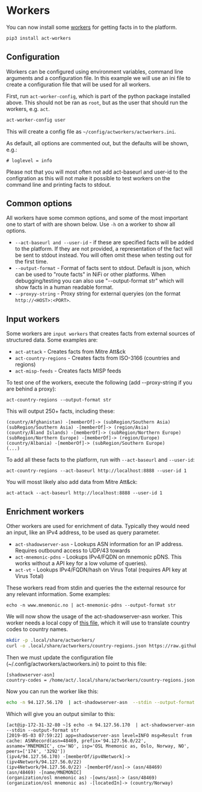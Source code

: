# Workers

You can now install some [workers](https://github.com/mnemonic-no/act-workers) for getting facts in to the platform.

```bash
pip3 install act-workers
```

## Configuration
Workers can be configured using environment variables, command line arguments and a configuration file. In this example we will use an ini file to create a configuration file that will be used for all workers.

First, run `act-worker-config`, which is part of the python package installed above. This should not be ran as `root`, but as the user that should run the workers, e.g. `act`.

```bash
act-worker-config user
```

This will create a config file as `~/config/actworkers/actworkers.ini`.

As default, all options are commented out, but the defaults will be shown, e.g.:

```
# loglevel = info
```

Please not that you will most often not add act-baseurl and user-id to the configration as this will not make it possible to test workers on the command line and printing facts to stdout.

## Common options

All workers have some common options, and some of the most important one to start of with are shown below. Use `-h` on a worker to show all options.

* `--act-baseurl and --user-id` - if these are specified facts will be added to the platform. If they are not provided, a representation of the fact will be sent to stdout instead. You will often omit these when testing out for the first time.
* `--output-format` - Format of facts sent to stdout. Default is json, which can be used to "route facts" in NiFi or other platforms. When debugging/testing you can also use "--output-format str" which will show facts in a human readable format.
* `--proxyy-string` - Proxy string for external queryies (on the format `http://<HOST>:<PORT>`.


## Input workers
Some workers are `input workers` that creates facts from external sources of structured data. Some examples are:

* `act-attack` - Creates facts from Mitre Att&ck
* `act-country-regions` - Creates facts from ISO-3166 (countries and regions)
* `act-misp-feeds` - Creates facts MISP feeds

To test one of the workers, execute the following (add --proxy-string if you are behind a proxy):

```
act-country-regions --output-format str
```

This will output 250+ facts, including these:

```
(country/Afghanistan) -[memberOf]-> (subRegion/Southern Asia)
(subRegion/Southern Asia) -[memberOf]-> (region/Asia)
(country/Åland Islands) -[memberOf]-> (subRegion/Northern Europe)
(subRegion/Northern Europe) -[memberOf]-> (region/Europe)
(country/Albania) -[memberOf]-> (subRegion/Southern Europe)
(...)
```

To add all these facts to the platform, run with `--act-baseurl` and `--user-id`:
```
act-country-regions --act-baseurl http://localhost:8888 --user-id 1
```

You will mosst likely also add data from Mitre Att&ck:
```
act-attack --act-baseurl http://localhost:8888 --user-id 1
```

## Enrichment workers

Other workers are used for enrichment of data. Typically they would need an input, like an IPv4 address, to be used as query parameter.

* `act-shadowserver-asn` - Lookups ASN information for an IP address. Requires outbound access to UDP/43 towards
* `act-mnemonic-pdns` - Lookups IPv4/FQDN on mnemonic pDNS. This works without a API key for a low volume of queries).
* `act-vt` - Lookups IPv4/FQDN/hash on Virus Total (requires API key at Virus Total)

These workers read from stdin and queries the the external resource for any relevant information. Some examples:

```
echo -n www.mnemonic.no | act-mnemonic-pdns --output-format str
```

We will now show the usage of the act-shadowserver-asn worker. This worker needs a local copy of [this file](https://raw.githubusercontent.com/lukes/ISO-3166-Countries-with-Regional-Codes/master/all/all.json), which it will use to translate country codes to country names.

```bash
mkdir -p .local/share/actworkers/
curl -o .local/share/actworkers/country-regions.json https://raw.githubusercontent.com/lukes/ISO-3166-Countries-with-Regional-Codes/master/all/all.json
```

Then we must update the configuration file (~/.config/actworkers/actworkers.ini) to point to this file:

```
[shadowserver-asn]
country-codes = /home/act/.local/share/actworkers/country-regions.json
```

Now you can run the worker like this:


```bash
echo -n 94.127.56.170  | act-shadowserver-asn  --stdin --output-format str
```

Which will give you an output similar to this:
```
[act@ip-172-31-32-80 ~]$ echo -n 94.127.56.170  | act-shadowserver-asn  --stdin --output-format str
[2019-05-03 07:59:22] app=shadowserver-asn level=INFO msg=Result from cache: ASNRecord(asn=48469, prefix='94.127.56.0/22', asname='MNEMONIC', cn='NO', isp='OSL Mnemonic as, Oslo, Norway, NO', peers=['174', '3292'])
(ipv4/94.127.56.170) -[memberOf/ipv4Network]-> (ipv4Network/94.127.56.0/22)
(ipv4Network/94.127.56.0/22) -[memberOf/asn]-> (asn/48469)
(asn/48469) -[name/MNEMONIC]
(organization/osl mnemonic as) -[owns/asn]-> (asn/48469)
(organization/osl mnemonic as) -[locatedIn]-> (country/Norway)
```
